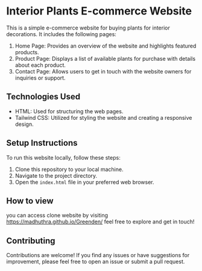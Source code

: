 # Interior Plants E-commerce Website

This is a simple e-commerce website for buying plants for interior decorations. It includes the following pages:

1. Home Page: Provides an overview of the website and highlights featured products.
2. Product Page: Displays a list of available plants for purchase with details about each product.
3. Contact Page: Allows users to get in touch with the website owners for inquiries or support.

## Technologies Used

- HTML: Used for structuring the web pages.
- Tailwind CSS: Utilized for styling the website and creating a responsive design.

## Setup Instructions

To run this website locally, follow these steps:

1. Clone this repository to your local machine.
2. Navigate to the project directory.
3. Open the `index.html` file in your preferred web browser.

## How to view
you can access clone website by visiting https://madhuthra.github.io/Greenden/ feel free to explore and get in touch!

## Contributing

Contributions are welcome! If you find any issues or have suggestions for improvement, please feel free to open an issue or submit a pull request.
